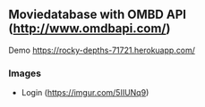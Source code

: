 ## Moviedatabase with OMBD API (http://www.omdbapi.com/)

Demo https://rocky-depths-71721.herokuapp.com/

### Images
 - Login (https://imgur.com/5IIUNq9)
